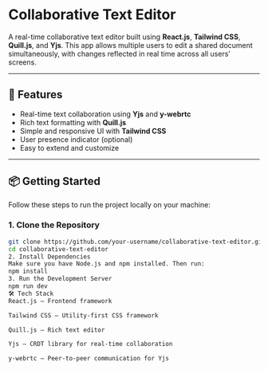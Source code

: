 # Collaborative Text Editor

A real-time collaborative text editor built using **React.js**, **Tailwind CSS**, **Quill.js**, and **Yjs**. This app allows multiple users to edit a shared document simultaneously, with changes reflected in real time across all users’ screens.

---

## 🚀 Features

- Real-time text collaboration using **Yjs** and **y-webrtc**
- Rich text formatting with **Quill.js**
- Simple and responsive UI with **Tailwind CSS**
- User presence indicator (optional)
- Easy to extend and customize

---

## 📦 Getting Started

Follow these steps to run the project locally on your machine:

### 1. Clone the Repository

```bash
git clone https://github.com/your-username/collaborative-text-editor.git
cd collaborative-text-editor
2. Install Dependencies
Make sure you have Node.js and npm installed. Then run:
npm install
3. Run the Development Server
npm run dev
🛠 Tech Stack
React.js – Frontend framework

Tailwind CSS – Utility-first CSS framework

Quill.js – Rich text editor

Yjs – CRDT library for real-time collaboration

y-webrtc – Peer-to-peer communication for Yjs



